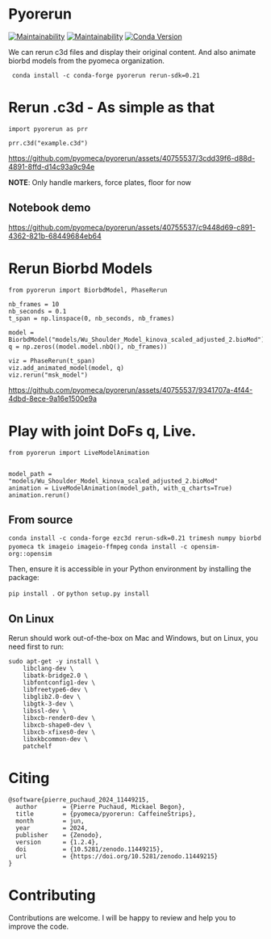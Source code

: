 # Pyorerun
[![Maintainability](https://api.codeclimate.com/v1/badges/7e8b7eb962759cf11f38/maintainability)](https://codeclimate.com/github/pyomeca/pyorerun/maintainability) [![Maintainability](https://qlty.sh/badges/b2a2112d-ef8b-4683-9518-edc72add9630/maintainability.svg)](https://qlty.sh/gh/pyomeca/projects/pyorerun) [![Conda Version](https://img.shields.io/conda/vn/conda-forge/pyorerun.svg)](https://anaconda.org/conda-forge/pyorerun)

We can rerun c3d files and display their original content.
And also animate biorbd models from the pyomeca organization.

``` conda install -c conda-forge pyorerun rerun-sdk=0.21```

# Rerun .c3d - As simple as that

``` python3
import pyorerun as prr

prr.c3d("example.c3d")
```

https://github.com/pyomeca/pyorerun/assets/40755537/3cdd39f6-d88d-4891-8ffd-d14c93a9c94e

**NOTE**: Only handle markers, force plates, floor for now

## Notebook demo


https://github.com/pyomeca/pyorerun/assets/40755537/c9448d69-c891-4362-821b-68449684eb64



# Rerun Biorbd Models

``` python3
from pyorerun import BiorbdModel, PhaseRerun

nb_frames = 10
nb_seconds = 0.1
t_span = np.linspace(0, nb_seconds, nb_frames)

model = BiorbdModel("models/Wu_Shoulder_Model_kinova_scaled_adjusted_2.bioMod")
q = np.zeros((model.model.nbQ(), nb_frames))

viz = PhaseRerun(t_span)
viz.add_animated_model(model, q)
viz.rerun("msk_model")
```


https://github.com/pyomeca/pyorerun/assets/40755537/9341707a-4f44-4dbd-8ece-9a16e1500e9a

# Play with joint DoFs q, Live.
``` python3
from pyorerun import LiveModelAnimation


model_path = "models/Wu_Shoulder_Model_kinova_scaled_adjusted_2.bioMod"
animation = LiveModelAnimation(model_path, with_q_charts=True)
animation.rerun()
```

## From source
```conda install -c conda-forge ezc3d rerun-sdk=0.21 trimesh numpy biorbd pyomeca tk imageio imageio-ffmpeg```
```conda install -c opensim-org::opensim```

Then, ensure it is accessible in your Python environment by installing the package:

``` pip install . ``` or ``` python setup.py install ```

## On Linux

Rerun should work out-of-the-box on Mac and Windows, but on Linux, you need first to run:

```
sudo apt-get -y install \
    libclang-dev \
    libatk-bridge2.0 \
    libfontconfig1-dev \
    libfreetype6-dev \
    libglib2.0-dev \
    libgtk-3-dev \
    libssl-dev \
    libxcb-render0-dev \
    libxcb-shape0-dev \
    libxcb-xfixes0-dev \
    libxkbcommon-dev \
    patchelf
```

# Citing
```
@software{pierre_puchaud_2024_11449215,
  author       = {Pierre Puchaud, Mickael Begon},
  title        = {pyomeca/pyorerun: CaffeineStrips},
  month        = jun,
  year         = 2024,
  publisher    = {Zenodo},
  version      = {1.2.4},
  doi          = {10.5281/zenodo.11449215},
  url          = {https://doi.org/10.5281/zenodo.11449215}
}
```

# Contributing
Contributions are welcome. I will be happy to review and help you to improve the code.

